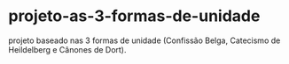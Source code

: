 # projeto-as-3-formas-de-unidade
 projeto baseado nas 3 formas de unidade (Confissão Belga, Catecismo de Heildelberg e Cânones de  Dort).
